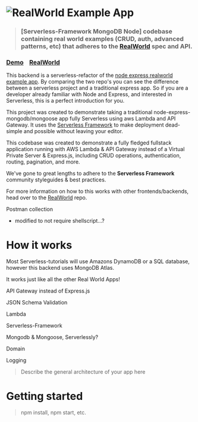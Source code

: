 # ![RealWorld Example App](logo.png)

> ### [Serverless-Framework MongoDB Node] codebase containing real world examples (CRUD, auth, advanced patterns, etc) that adheres to the [RealWorld](https://github.com/gothinkster/realworld) spec and API.


### [Demo](https://github.com/gothinkster/realworld)&nbsp;&nbsp;&nbsp;&nbsp;[RealWorld](https://github.com/gothinkster/realworld)

This backend is a serverless-refactor of the [node express realworld example app](https://github.com/gothinkster/node-express-realworld-example-app). By comparing the two repo's you can see the difference between a serverless project and a traditional express app. So if you are a developer already familiar with Node and Express, and interested in Serverless, this is a perfect introduction for you.

This project was created to demonstrate taking a traditional node-express-mongodb/mongoose app fully Serverless using aws Lambda and API Gateway. It uses the [Serverless Framework](https://serverless.com/) to make deployment dead-simple and possible without leaving your editor.

This codebase was created to demonstrate a fully fledged fullstack application running with AWS Lambda & API Gateway instead of a Virtual Private Server & Express.js, including CRUD operations, authentication, routing, pagination, and more.

We've gone to great lengths to adhere to the **Serverless Framework** community styleguides & best practices.

For more information on how to this works with other frontends/backends, head over to the [RealWorld](https://github.com/gothinkster/realworld) repo.


Postman collection
- modified to not require shellscript...?


# How it works

Most Serverless-tutorials will use Amazons DynamoDB or a SQL database, however this backend uses MongoDB Atlas. 

It works just like all the other Real World Apps!


API Gateway instead of Express.js

JSON Schema Validation

Lambda

Serverless-Framework

Mongodb & Mongoose, Serverlessly?

Domain

Logging


> Describe the general architecture of your app here

# Getting started

> npm install, npm start, etc.

